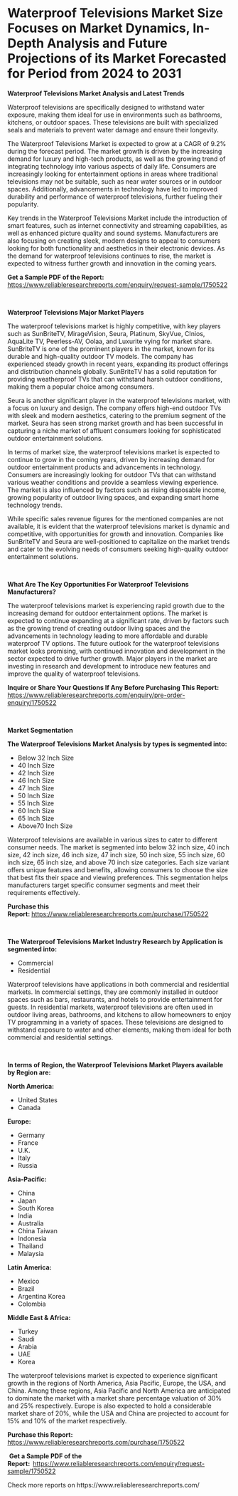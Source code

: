 <p><h1>Waterproof Televisions Market Size Focuses on Market Dynamics, In-Depth Analysis and Future Projections of its Market Forecasted for Period from 2024 to 2031</h1></p><p><strong>Waterproof Televisions Market Analysis and Latest Trends</strong></p>
<p><p>Waterproof televisions are specifically designed to withstand water exposure, making them ideal for use in environments such as bathrooms, kitchens, or outdoor spaces. These televisions are built with specialized seals and materials to prevent water damage and ensure their longevity.</p><p>The Waterproof Televisions Market is expected to grow at a CAGR of 9.2% during the forecast period. The market growth is driven by the increasing demand for luxury and high-tech products, as well as the growing trend of integrating technology into various aspects of daily life. Consumers are increasingly looking for entertainment options in areas where traditional televisions may not be suitable, such as near water sources or in outdoor spaces. Additionally, advancements in technology have led to improved durability and performance of waterproof televisions, further fueling their popularity.</p><p>Key trends in the Waterproof Televisions Market include the introduction of smart features, such as internet connectivity and streaming capabilities, as well as enhanced picture quality and sound systems. Manufacturers are also focusing on creating sleek, modern designs to appeal to consumers looking for both functionality and aesthetics in their electronic devices. As the demand for waterproof televisions continues to rise, the market is expected to witness further growth and innovation in the coming years.</p></p>
<p><strong>Get a Sample PDF of the Report:&nbsp;</strong> <a href="https://www.reliableresearchreports.com/enquiry/request-sample/1750522">https://www.reliableresearchreports.com/enquiry/request-sample/1750522</a></p>
<p>&nbsp;</p>
<p><strong>Waterproof Televisions Major Market Players</strong></p>
<p><p>The waterproof televisions market is highly competitive, with key players such as SunBriteTV, MirageVision, Seura, Platinum, SkyVue, CInios, AquaLite TV, Peerless-AV, Oolaa, and Luxurite vying for market share. SunBriteTV is one of the prominent players in the market, known for its durable and high-quality outdoor TV models. The company has experienced steady growth in recent years, expanding its product offerings and distribution channels globally. SunBriteTV has a solid reputation for providing weatherproof TVs that can withstand harsh outdoor conditions, making them a popular choice among consumers.</p><p>Seura is another significant player in the waterproof televisions market, with a focus on luxury and design. The company offers high-end outdoor TVs with sleek and modern aesthetics, catering to the premium segment of the market. Seura has seen strong market growth and has been successful in capturing a niche market of affluent consumers looking for sophisticated outdoor entertainment solutions.</p><p>In terms of market size, the waterproof televisions market is expected to continue to grow in the coming years, driven by increasing demand for outdoor entertainment products and advancements in technology. Consumers are increasingly looking for outdoor TVs that can withstand various weather conditions and provide a seamless viewing experience. The market is also influenced by factors such as rising disposable income, growing popularity of outdoor living spaces, and expanding smart home technology trends.</p><p>While specific sales revenue figures for the mentioned companies are not available, it is evident that the waterproof televisions market is dynamic and competitive, with opportunities for growth and innovation. Companies like SunBriteTV and Seura are well-positioned to capitalize on the market trends and cater to the evolving needs of consumers seeking high-quality outdoor entertainment solutions.</p></p>
<p>&nbsp;</p>
<p><strong>What Are The Key Opportunities For Waterproof Televisions Manufacturers?</strong></p>
<p><p>The waterproof televisions market is experiencing rapid growth due to the increasing demand for outdoor entertainment options. The market is expected to continue expanding at a significant rate, driven by factors such as the growing trend of creating outdoor living spaces and the advancements in technology leading to more affordable and durable waterproof TV options. The future outlook for the waterproof televisions market looks promising, with continued innovation and development in the sector expected to drive further growth. Major players in the market are investing in research and development to introduce new features and improve the quality of waterproof televisions.</p></p>
<p><strong>Inquire or Share Your Questions If Any Before Purchasing This Report:</strong> <a href="https://www.reliableresearchreports.com/enquiry/pre-order-enquiry/1750522">https://www.reliableresearchreports.com/enquiry/pre-order-enquiry/1750522</a></p>
<p>&nbsp;</p>
<p><strong>Market Segmentation</strong></p>
<p><strong>The Waterproof Televisions Market Analysis by types is segmented into:</strong></p>
<p><ul><li>Below 32 Inch Size</li><li>40 Inch Size</li><li>42 Inch Size</li><li>46 Inch Size</li><li>47 Inch Size</li><li>50 Inch Size</li><li>55 Inch Size</li><li>60 Inch Size</li><li>65 Inch Size</li><li>Above70 Inch Size</li></ul></p>
<p><p>Waterproof televisions are available in various sizes to cater to different consumer needs. The market is segmented into below 32 inch size, 40 inch size, 42 inch size, 46 inch size, 47 inch size, 50 inch size, 55 inch size, 60 inch size, 65 inch size, and above 70 inch size categories. Each size variant offers unique features and benefits, allowing consumers to choose the size that best fits their space and viewing preferences. This segmentation helps manufacturers target specific consumer segments and meet their requirements effectively.</p></p>
<p><strong>Purchase this Report:&nbsp;</strong><a href="https://www.reliableresearchreports.com/purchase/1750522">https://www.reliableresearchreports.com/purchase/1750522</a></p>
<p>&nbsp;</p>
<p><strong>The Waterproof Televisions Market Industry Research by Application is segmented into:</strong></p>
<p><ul><li>Commercial</li><li>Residential</li></ul></p>
<p><p>Waterproof televisions have applications in both commercial and residential markets. In commercial settings, they are commonly installed in outdoor spaces such as bars, restaurants, and hotels to provide entertainment for guests. In residential markets, waterproof televisions are often used in outdoor living areas, bathrooms, and kitchens to allow homeowners to enjoy TV programming in a variety of spaces. These televisions are designed to withstand exposure to water and other elements, making them ideal for both commercial and residential settings.</p></p>
<p>&nbsp;</p>
<p><strong>In terms of Region, the Waterproof Televisions Market Players available by Region are:</strong></p>
<p>
    <p> <strong> North America: </strong>
        <ul>
            <li>United States</li>
            <li>Canada</li>
        </ul>
        </p> 
    <p> <strong> Europe: </strong>
        <ul>
            <li>Germany</li>
            <li>France</li>
            <li>U.K.</li>
            <li>Italy</li>
            <li>Russia</li>
        </ul>
        </p> 
    <p> <strong> Asia-Pacific: </strong>
        <ul>
            <li>China</li>
            <li>Japan</li>
            <li>South Korea</li>
            <li>India</li>
            <li>Australia</li>
            <li>China Taiwan</li>
            <li>Indonesia</li>
            <li>Thailand</li>
            <li>Malaysia</li>
        </ul>
        </p> 
    <p> <strong> Latin America: </strong>
        <ul>
            <li>Mexico</li>
            <li>Brazil</li>
            <li>Argentina Korea</li>
            <li>Colombia</li>
        </ul>
        </p> 
    <p> <strong> Middle East & Africa: </strong>
        <ul>
            <li>Turkey</li>
            <li>Saudi</li>
            <li>Arabia</li>
            <li>UAE</li>
            <li>Korea</li>
        </ul>
    </p>
    </p>
<p><p>The waterproof televisions market is expected to experience significant growth in the regions of North America, Asia Pacific, Europe, the USA, and China. Among these regions, Asia Pacific and North America are anticipated to dominate the market with a market share percentage valuation of 30% and 25% respectively. Europe is also expected to hold a considerable market share of 20%, while the USA and China are projected to account for 15% and 10% of the market respectively.</p></p>
<p><strong>Purchase this Report: </strong><a href="https://www.reliableresearchreports.com/purchase/1750522">https://www.reliableresearchreports.com/purchase/1750522</a></p>
<p>&nbsp;<strong>Get a Sample PDF of the Report:&nbsp;&nbsp;</strong><a href="https://www.reliableresearchreports.com/enquiry/request-sample/1750522">https://www.reliableresearchreports.com/enquiry/request-sample/1750522</a></p>
<p><strong></strong></p>
<p>Check more reports on https://www.reliableresearchreports.com/</p>